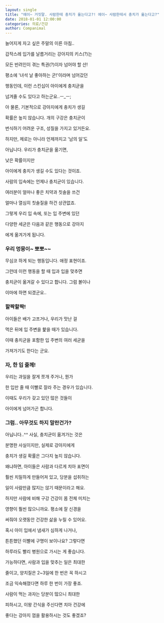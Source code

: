 ```yaml
---
layout: single
title: "에이~ 거짓말. 사람한테 충치가 옮는다고?! 에이~ 사람한테서 충치가 옮는다고?"
date: 2018-01-01 12:00:00
categories: 의료/건강
author: Companimal
---
```


늘어지게 자고 싶은 주말의 이른 아침..

갑작스레 입가를 날름거리는 강아지의 키스(?)는

모든 반려인이 겪는 특권(?)이자 넘어야 할 산!

평소에 '녀석 날 좋아하는 군!'이라며 넘어갔던

행동인데, 이런 스킨십이 아이에게 충치균을

넘겨줄 수도 있다고 하는군요..ㅡ\_ㅡ;

아 물론, 기본적으로 강아지에게 충치가 생길

확률은 높지 않습니다. 개의 구강은 충치균이

번식하기 어려운 구조, 성질을 가지고 있거든요.

하지만, 제로는 아니라 언제까지고 '남의 일'도

아닙니다. 우리가 충치균을 옮기면,

낮은 확률이지만

아이에게 충치가 생길 수도 있다는 것이죠.

사람의 입속에는 언제나 충치균이 있습니다.

여러분이 얼마나 좋은 치약과 칫솔을 쓰건

얼마나 열심히 칫솔질을 하건 상관없죠.

그렇게 우리 입 속에, 또는 입 주변에 있던

다양한 세균은 다음과 같은 행동으로 강아지

에게 옮겨가게 됩니다.

### 우리 멍뭉이~ 뽀뽀~~

무심코 하게 되는 행동입니다. 애정 표현이죠.

그런데 이런 행동을 할 때 입과 입을 맞추면

충치균이 옮겨갈 수 있다고 합니다. 그럼 볼이나

이마에 하면 되겠군요..

### 할짝할짝!

아이들은 배가 고프거나, 우리가 맛난 걸

먹은 뒤에 입 주변을 핥을 때가 있습니다.

이때 충치균을 포함한 입 주변의 여러 세균을

가져가기도 한다는 군요.

### 자, 한 입 줄께!

우리는 과일을 잘게 쪼개 주거나, 뭔가

한 입만 줄 때 이빨로 잘라 주는 경우가 있습니다.

이때도 우리가 갖고 있던 많은 것들이

아이에게 넘어가곤 합니다.

### 그럼.. 아무것도 하지 말란건가?

아닙니다..^^ 사실, 충치균이 옮겨가는 것은

분명한 사실이지만, 실제로 강아지에게

충치가 생길 확률은 그다지 높지 않습니다.

왜냐하면, 아이들은 사람과 다르게 치아 표면이

훨씬 치밀하게 만들어져 있고, 당분을 섭취하는

일이 사람만큼 많지는 않기 때문이라고 해요.

하지만 사람에 비해 구강 건강이 몸 전체 미치는

영향이 훨씬 많으니까요. 평소에 잘 신경을

써줘야 오랫동안 건강한 삶을 누릴 수 있어요.

혹시 아이 입에서 냄새가 심하게 나거나,

튼튼했던 이빨에 구명이 보이나요? 그렇다면

하루라도 빨리 병원으로 가시는 게 좋습니다.

가능하다면, 사람과 입을 맞추는 일은 최대한

줄이고, 양치질은 2~3일에 한 번은 꼭 하시고

조금 익숙해졌다면 하루 한 번이 가장 좋죠.

사람이 먹는 과자는 당분이 많으니 최대한

피하시고, 이왕 간식을 주신다면 치아 건강에

좋다는 강아지 껌을 활용하시는 것도 좋겠죠?
